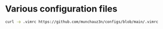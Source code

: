 # Various configuration files
```bash
curl -o .vimrc https://github.com/munchauz3n/configs/blob/main/.vimrc
```
